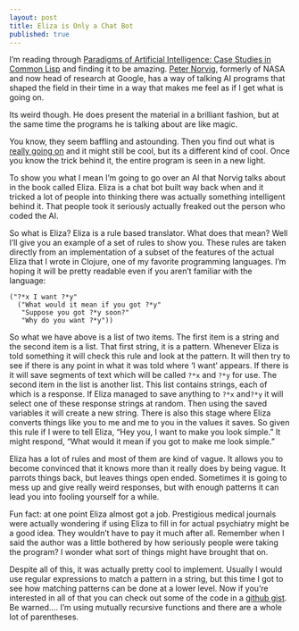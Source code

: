 ```yaml
---
layout: post
title: Eliza is Only a Chat Bot
published: true
---
```


I&rsquo;m reading through <a href="http://norvig.com/paip.html">Paradigms of
Artificial Intelligence: Case Studies in Common Lisp</a> and finding it to be
 amazing. <a href="http://norvig.com/index.html">Peter Norvig</a>, formerly of
NASA and now head of research at Google, has a way of talking AI programs that
shaped the field in their time in a way that makes me feel as if I get what is
going on.

Its weird though. He does present the material in a brilliant fashion, but
at the same time the programs he is talking about are like magic.

You know, they seem baffling and astounding. Then you find out what is
<a href="http://www.youtube.com/watch?v=2H81A3bU68k">really going on</a> and
it might still be cool, but its a different kind of cool. Once you know
the trick behind it, the entire program is seen in a new light.

To show you what I mean I&rsquo;m going to go over an AI that Norvig talks
about in the book called Eliza. Eliza is a chat bot built way back when and it
tricked a lot of people into thinking there was actually something intelligent
behind it. That people took it seriously actually freaked out the person who
coded the AI.

So what is Eliza? Eliza is a rule based translator. What does that mean?
Well I&rsquo;ll give you an example of a set of rules to show you. These rules
are taken directly from an implementation of a subset of the features of the
actual Eliza that I wrote in Clojure, one of my favorite programming languages.
I&rsquo;m hoping it will be pretty readable even if you aren&rsquo;t
familiar with the language:

```
("?*x I want ?*y"
  ("What would it mean if you got ?*y"
   "Suppose you got ?*y soon?"
   "Why do you want ?*y"))
```

So what we have above is a list of two items. The first item is a string and
the second item is a list. That first string, it is a pattern. Whenever Eliza
is told something it will check this rule and look at the pattern. It will then
try to see if there is any point in what it was told where &lsquo;I want&rsquo;
appears. If there is it will save segments of text which will be called
`?*x` and `?*y` for use. The second item in the list is
another list. This list contains strings, each of which is a response. If Eliza
managed to save anything to `?*x` and`?*y` it will
select one of these response strings at random. Then using the saved variables
it will create a new string. There is also this stage where Eliza converts
things like you to me and me to you in the values it saves. So given this rule
if I were to tell Eliza, &ldquo;Hey you, I want to make you look simple.&rdquo;
It might respond, &ldquo;What would it mean if you got to make me look
simple.&rdquo;

Eliza has a lot of rules and most of them are kind of vague. It allows you to
become convinced that it knows more than it really does by being vague. It
parrots things back, but leaves things open ended. Sometimes it is going to
mess up and give really weird responses, but with enough patterns it can lead
you into fooling yourself for a while.

Fun fact: at one point Eliza almost got a job. Prestigious medical journals
were actually wondering if using Eliza to fill in for actual psychiatry might
be a good idea. They wouldn’t have to pay it much after all. Remember when I
said the author was a little bothered by how seriously people were taking the
program? I wonder what sort of things might have brought that on.

Despite all of this, it was actually pretty cool to implement. Usually I
would use regular expressions to match a pattern in a string, but this time I
got to see how matching patterns can be done at a lower level. Now if
you&rsquo;re interested in all of that you can check out some of the code in
a <a href="https://gist.github.com/2970757">github gist</a>. Be
warned&hellip;. I&rsquo;m using mutually recursive functions and there are a
whole lot of parentheses.
